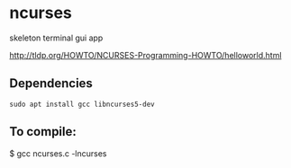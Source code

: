 # ncurses
skeleton terminal gui app

http://tldp.org/HOWTO/NCURSES-Programming-HOWTO/helloworld.html

## Dependencies

    sudo apt install gcc libncurses5-dev

## To compile:

  $ gcc ncurses.c -lncurses
